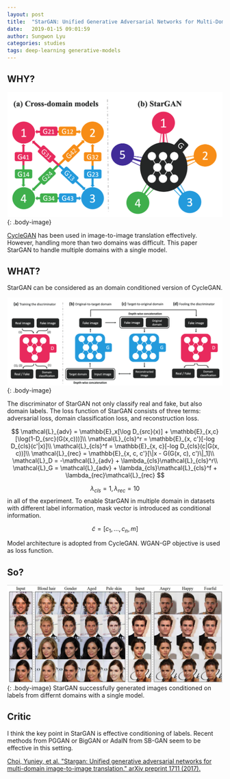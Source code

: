 ```yaml
---
layout: post
title:  "StarGAN: Unified Generative Adversarial Networks for Multi-Domain Image-to-Image Translation"
date:   2019-01-15 09:01:59
author: Sungwon Lyu
categories: studies
tags: deep-learning generative-models
---
```

## WHY? 
![image](/assets/images/stargan1.png){: .body-image}

[CycleGAN](https://lyusungwon.github.io/generative-models/2018/04/05/cyclegan.html) has been used in image-to-image translation effectively. However, handling more than two domains was difficult. This paper StarGAN to handle multiple domains with a single model. 

## WHAT?
StarGAN can be considered as an domain conditioned version of CycleGAN. 

![image](/assets/images/stargan2.png){: .body-image}

The discriminator of StarGAN not only classify real and fake, but also domain labels. The loss function of StarGAN consists of three terms: adversarial loss, domain classification loss, and reconstruction loss. 

$$
\mathcal{L}_{adv} = \mathbb{E}_x[\log D_{src}(x)] + \mathbb{E}_{x,c}[\log(1-D_{src}(G(x,c)))]\\
\mathcal{L}_{cls}^r = \mathbb{E}_{x, c'}[-log D_{cls}(c'|x)]\\
\mathcal{L}_{cls}^f = \mathbb{E}_{x, c}[-log D_{cls}(c|G(x, c))]\\
\mathcal{L}_{rec} = \mathbb{E}_{x, c, c'}[\|x - G(G(x, c), c')\|_1]\\
\mathcal{L}_D = -\mathcal{L}_{adv} + \lambda_{cls}\mathcal{L}_{cls}^r\\
\mathcal{L}_G = \mathcal{L}_{adv} + \lambda_{cls}\mathcal{L}_{cls}^f + \lambda_{rec}\mathcal{L}_{rec}
$$

$$\lambda_{cls} = 1, \lambda_{rec} = 10$$ in all of the experiment. To enable StarGAN in multiple domain in datasets with different label information, mask vector is introduced as conditional information. 

$$
\tilde{c} = [c_1,...,c_n, m]
$$

Model architecture is adopted from CycleGAN. WGAN-GP objective is used as loss function. 

## So?
![image](/assets/images/stargan3.png){: .body-image}
StarGAN successfully generated images conditioned on labels from differnt domains with a single model.

## Critic
I think the key point in StarGAN is effective conditioning of labels. Recent methods from PGGAN or BigGAN or AdaIN from SB-GAN seem to be effective in this setting. 

[Choi, Yunjey, et al. "Stargan: Unified generative adversarial networks for multi-domain image-to-image translation." arXiv preprint 1711 (2017).](https://arxiv.org/abs/1711.09020)
